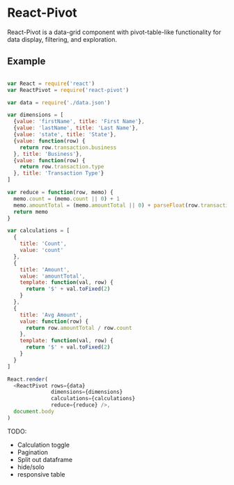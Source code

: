 # React-Pivot #

React-Pivot is a data-grid component with pivot-table-like functionality for data display, filtering, and exploration.

## Example ##

```js

var React = require('react')
var ReactPivot = require('react-pivot')

var data = require('./data.json')

var dimensions = [
  {value: 'firstName', title: 'First Name'},
  {value: 'lastName', title: 'Last Name'},
  {value: 'state', title: 'State'},
  {value: function(row) {
    return row.transaction.business
  }, title: 'Business'},
  {value: function(row) {
    return row.transaction.type
  }, title: 'Transaction Type'}
]

var reduce = function(row, memo) {
  memo.count = (memo.count || 0) + 1
  memo.amountTotal = (memo.amountTotal || 0) + parseFloat(row.transaction.amount)
  return memo
}

var calculations = [
  {
    title: 'Count',
    value: 'count'
  },
  {
    title: 'Amount',
    value: 'amountTotal',
    template: function(val, row) {
      return '$' + val.toFixed(2)
    }
  },
  {
    title: 'Avg Amount',
    value: function(row) {
      return row.amountTotal / row.count
    },
    template: function(val, row) {
      return '$' + val.toFixed(2)
    }
  }
]

React.render(
  <ReactPivot rows={data}
              dimensions={dimensions}
              calculations={calculations}
              reduce={reduce} />,
  document.body
)


```

TODO:
* Calculation toggle
* Pagination
* Split out dataframe
* hide/solo
* responsive table
